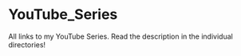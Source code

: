 # YouTube_Series
All links to my YouTube Series. Read the description in the individual directories!
